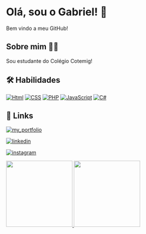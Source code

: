 
# Olá, sou o Gabriel! 👋

Bem vindo a meu GitHub!
## Sobre mim 👨‍🎓
Sou estudante do Colégio Cotemig!

## 🛠 Habilidades

[![Html](https://img.shields.io/badge/HTML5-E34F26?style=for-the-badge&logo=html5&logoColor=white)]()
[![CSS](https://img.shields.io/badge/CSS3-1572B6?style=for-the-badge&logo=css3&logoColor=white)]()
[![PHP](https://img.shields.io/badge/PHP-777BB4?style=for-the-badge&logo=php&logoColor=white)]()
[![JavaScript](https://img.shields.io/badge/JavaScript-F7DF1E?style=for-the-badge&logo=javascript&logoColor=black)]()
[![C#](https://img.shields.io/badge/C%23-239120?style=for-the-badge&logo=c-sharp&logoColor=white)]()

## 🔗 Links

[![my_portfolio](https://img.shields.io/badge/my_portfolio-000?style=for-the-badge&logo=ko-fi&logoColor=white)](https://www.instagram.com/gfonsec4_)

[![linkedin](https://img.shields.io/badge/linkedin-0A66C2?style=for-the-badge&logo=linkedin&logoColor=white)](https://www.linkedin.com/in/gabriel-fonseca-araujo/)

[![instagram](https://img.shields.io/badge/Instagram-E4405F?style=for-the-badge&logo=instagram&logoColor=white)](https://www.instagram.com/gfonsec4_)


<div>
<a href="https://github.com/seu-usuário-aqui">
<img height="180em" src="https://github-readme-stats.vercel.app/api/top-langs/?username=gfonseca05&layout=compact&langs_count=7&theme=dracula"/>
<img height="180em" src="https://github-readme-stats.vercel.app/api?username=gfonseca05&show_icons=true&theme=dracula&include_all_commits=true&count_private=true"/>
</div>
